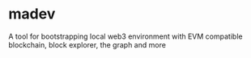 # madev
A tool for bootstrapping local web3 environment with EVM compatible blockchain, block explorer, the graph and more
